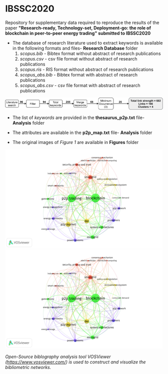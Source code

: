 # IBSSC2020
Repository for supplementary data required to reproduce the results of the paper **"Research-ready, Technology-set, Deployment-go: the role of blockchain in peer-to-peer energy trading" submitted to IBSSC2020**

* The database of research literature used to extract keywords is available in the following formats and files- **Research Database** folder
  1) _scopus.bib_ - Bibtex format without abstract of research publications
  2) _scopus.csv_ - csv file format without abstract of research publications
  3) _scopus.ris_ - RIS format without abstract of research publications
  4) _scopus_abs.bib_ - Bibtex format with abstract of research publications
  5) _scopus_abs.csv_ - csv file format with abstract of research publications

![Figure 1a: Literature search flow and keywords extraction](/Figures/lit_search.png)

* The list of _keywords_ <merged keywords> are provided in the **thesaurus_p2p.txt** file- **Analysis** folder

* The attributes are available in the **p2p_map.txt** file- **Analysis** folder 
* The original images of _Figure 1_ are available in **Figures** folder

![Figure 1b: Linkages between keywords with OCCURANCE >= 3](/Figures/p2p.png)
![Figure 1c: Chronology of research publications having keywords with OCCURANCE >= 3](/Figures/p2p.png)
 
_Open-Source biblography analysis tool VOSViewer (https://www.vosviewer.com/) is used to construct and visualize the bibliometric networks._ 
